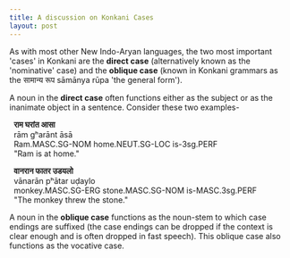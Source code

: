 ```yaml
---
title: A discussion on Konkani Cases
layout: post
---
```


As with most other New Indo-Aryan languages, the two most important 'cases' in Konkani are the **direct case** (alternatively known as the 'nominative' case) and the **oblique case** (known in Konkani grammars as the सामान्य रूप​ sāmānya rūpa 'the general form').

A noun in the **direct case** often functions either as the subject or as the inanimate object in a sentence. Consider these two examples-

&nbsp; **राम घरांत आसा** <br>
&nbsp; rām gʰarānt āsā <br>
&nbsp; Ram.MASC.SG-NOM home.NEUT.SG-LOC is-3sg.PERF <br>
&nbsp; "Ram is at home."

&nbsp; **वानरान फातर उडयलो** <br>
&nbsp; vānarān pʰātar uḍaylo <br>
&nbsp; monkey.MASC.SG-ERG stone.MASC.SG-NOM is-MASC.3sg.PERF <br>
&nbsp; "The monkey threw the stone."

A noun in the **oblique case** functions as the noun-stem to which case endings are suffixed (the case endings can be dropped if the context is clear enough and is often dropped in fast speech). This oblique case also functions as the vocative case.
